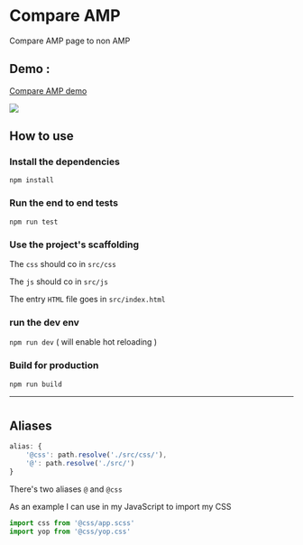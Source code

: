 # Compare AMP 

Compare  AMP page to non AMP

## Demo : 

[Compare AMP demo](https://antoinebr.github.io/compareAMP/)

![](http://g.recordit.co/3LjnpDgywp.gif)


## How to use 

###  Install the dependencies 
 ```npm install```

### Run the end to end tests 

```npm run test```

### Use the project's scaffolding

The ```css``` should co in ```src/css```

The ```js``` should co in ```src/js```

The entry ```HTML``` file goes in ```src/index.html``` 

### run the dev env

```npm run dev``` ( will enable hot reloading )

### Build for production

```npm run build```

<hr>


#
## Aliases

```JavaScript 
alias: {
    '@css': path.resolve('./src/css/'),
    '@': path.resolve('./src/')
}
```


There's two aliases ```@``` and ```@css```

As an example I can use in my JavaScript to import my CSS 

```JavaScript 
import css from '@css/app.scss'
import yop from '@css/yop.css'
```

